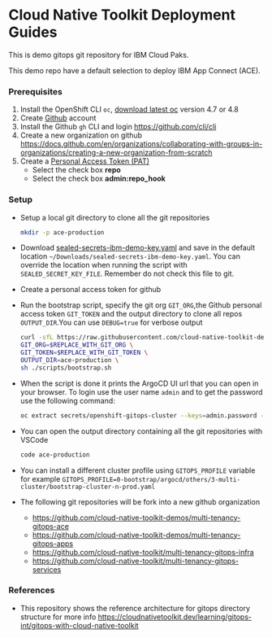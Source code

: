 # Cloud Native Toolkit Deployment Guides

This is demo gitops git repository for IBM Cloud Paks.

This demo repo have a default selection to deploy IBM App Connect (ACE).

### Prerequisites
1. Install the OpenShift CLI `oc`, [download latest oc](https://mirror.openshift.com/pub/openshift-v4/clients/crc/latest/) version 4.7 or 4.8
1. Create [Github](https://github.com) account
2. Install the Github `gh` CLI and login https://github.com/cli/cli
3. Create a new organization on github https://docs.github.com/en/organizations/collaborating-with-groups-in-organizations/creating-a-new-organization-from-scratch
4. Create a [Personal Access Token (PAT)](https://docs.github.com/en/github/authenticating-to-github/keeping-your-account-and-data-secure/creating-a-personal-access-token)
    - Select the check box **repo**
    - Select the check box **admin:repo_hook**

### Setup
- Setup a local git directory to clone all the git repositories
    ```bash
    mkdir -p ace-production
    ```


- Download [sealed-secrets-ibm-demo-key.yaml](https://bit.ly/demo-sealed-master) and save in the default location `~/Downloads/sealed-secrets-ibm-demo-key.yaml`. You can override the location when running the script with `SEALED_SECRET_KEY_FILE`. Remember do not check this file to git.

- Create a personal access token for github


- Run the bootstrap script, specify the git org `GIT_ORG`,the Github personal access token `GIT_TOKEN` and the output directory to clone all repos `OUTPUT_DIR`.You can use `DEBUG=true` for verbose output
    ```bash
    curl -sfL https://raw.githubusercontent.com/cloud-native-toolkit-demos/multi-tenancy-gitops-ace/ocp47-2021-2/scripts/bootstrap.sh | \
    GIT_ORG=$REPLACE_WITH_GIT_ORG \
    GIT_TOKEN=$REPLACE_WITH_GIT_TOKEN \
    OUTPUT_DIR=ace-production \
    sh ./scripts/bootstrap.sh
    ```

- When the script is done it prints the ArgoCD UI url that you can open in your browser. To login use the user name `admin` and to get the password use the following command:
    ```bash
    oc extract secrets/openshift-gitops-cluster --keys=admin.password -n openshift-gitops --to=-
    ```

- You can open the output directory containing all the git repositories with VSCode
    ```bash
    code ace-production
    ```

- You can install a different cluster profile using `GITOPS_PROFILE` variable for example `GITOPS_PROFILE=0-bootstrap/argocd/others/3-multi-cluster/bootstrap-cluster-n-prod.yaml`


- The following git repositories will be fork into a new github organization
    - https://github.com/cloud-native-toolkit-demos/multi-tenancy-gitops-ace
    - https://github.com/cloud-native-toolkit-demos/multi-tenancy-gitops-apps
    - https://github.com/cloud-native-toolkit/multi-tenancy-gitops-infra
    - https://github.com/cloud-native-toolkit/multi-tenancy-gitops-services

### References
- This repository shows the reference architecture for gitops directory structure for more info https://cloudnativetoolkit.dev/learning/gitops-int/gitops-with-cloud-native-toolkit

